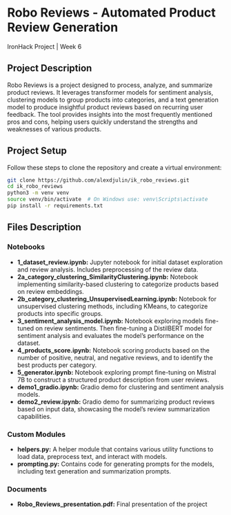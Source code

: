 # Robo Reviews - Automated Product Review Generation
IronHack Project  |  Week 6

## Project Description
Robo Reviews is a project designed to process, analyze, and summarize product reviews. It leverages transformer models for sentiment analysis, clustering models to group products into categories, and a text generation model to produce insightful product reviews based on recurring user feedback. The tool provides insights into the most frequently mentioned pros and cons, helping users quickly understand the strengths and weaknesses of various products.

## Project Setup
Follow these steps to clone the repository and create a virtual environment:

```bash
git clone https://github.com/alexdjulin/ik_robo_reviews.git
cd ik_robo_reviews
python3 -m venv venv
source venv/bin/activate  # On Windows use: venv\Scripts\activate
pip install -r requirements.txt
```

## Files Description

### Notebooks
- **1_dataset_review.ipynb:** Jupyter notebook for initial dataset exploration and review analysis. Includes preprocessing of the review data.
- **2a_category_clustering_SimilarityClustering.ipynb:** Notebook implementing similarity-based clustering to categorize products based on review embeddings.
- **2b_category_clustering_UnsupervisedLearning.ipynb:** Notebook for unsupervised clustering methods, including KMeans, to categorize products into specific groups.
- **3_sentiment_analysis_model.ipynb:** Notebook exploring models fine-tuned on review sentiments. Then fine-tuning a DistilBERT model for sentiment analysis and evaluates the model’s performance on the dataset.
- **4_products_score.ipynb:** Notebook scoring products based on the number of positive, neutral, and negative reviews, and to identify the best products per category.
- **5_generator.ipynb:** Notebook exploring prompt fine-tuning on Mistral 7B to construct a structured product description from user reviews.
- **demo1_gradio.ipynb:** Gradio demo for clustering and sentiment analysis models.
- **demo2_review.ipynb:** Gradio demo for summarizing product reviews based on input data, showcasing the model’s review summarization capabilities.

### Custom Modules
- **helpers.py:** A helper module that contains various utility functions to load data, preprocess text, and interact with models.
- **prompting.py:** Contains code for generating prompts for the models, including text generation and summarization prompts.

### Documents
- **Robo_Reviews_presentation.pdf:** Final presentation of the project